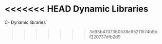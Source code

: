 <<<<<<< HEAD
Dynamic Libraries
=======
C- Dynamic libraries
>>>>>>> 3d93b4707360538e95211574b9bf220737dfb2d9

